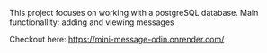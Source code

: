 This project focuses on working with a postgreSQL database. Main functionallity: adding and viewing messages

Checkout here: https://mini-message-odin.onrender.com/
